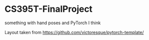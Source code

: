 # CS395T-FinalProject
something with hand poses and PyTorch I think


Layout taken from https://github.com/victoresque/pytorch-template/
